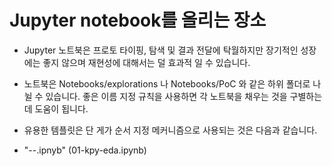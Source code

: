 # Jupyter notebook를 올리는 장소

- Jupyter 노트북은 프로토 타이핑, 탐색 및 결과 전달에 탁월하지만 장기적인 성장에는 좋지 않으며 재현성에 대해서는 덜 효과적 일 수 있습니다.  

- 노트북은 Notebooks/explorations 나 Notebooks/PoC 와 같은 하위 폴더로 나뉠 수 있습니다. 좋은 이름 지정 규칙을 사용하면 각 노트북을 채우는 것을 구별하는 데 도움이 됩니다. 

- 유용한 템플릿은 단 게가 순서 지정 메커니즘으로 사용되는 것은 다음과 같습니다.

- "<step>-<user>-<descriotion>.ipnyb" (01-kpy-eda.ipynb)
